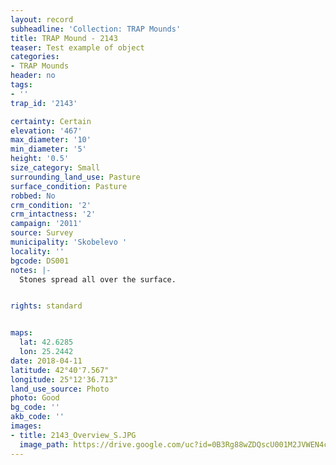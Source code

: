 ```yaml
---
layout: record
subheadline: 'Collection: TRAP Mounds'
title: TRAP Mound - 2143
teaser: Test example of object
categories:
- TRAP Mounds
header: no
tags:
- ''
trap_id: '2143'

certainty: Certain
elevation: '467'
max_diameter: '10'
min_diameter: '5'
height: '0.5'
size_category: Small
surrounding_land_use: Pasture
surface_condition: Pasture
robbed: No
crm_condition: '2'
crm_intactness: '2'
campaign: '2011'
source: Survey
municipality: 'Skobelevo '
locality: ''
bgcode: DS001
notes: |-
  Stones spread all over the surface.


rights: standard


maps:
  lat: 42.6285
  lon: 25.2442
date: 2018-04-11
latitude: 42°40'7.567"
longitude: 25°12'36.713"
land_use_source: Photo
photo: Good
bg_code: ''
akb_code: ''
images:
- title: 2143_Overview_S.JPG
  image_path: https://drive.google.com/uc?id=0B3Rg88wZDQscU001M2JVWEN4cms
---
```

